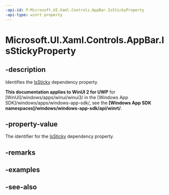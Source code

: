 ```yaml
---
-api-id: P:Microsoft.UI.Xaml.Controls.AppBar.IsStickyProperty
-api-type: winrt property
---
```


<!-- Property syntax
public Windows.UI.Xaml.DependencyProperty IsStickyProperty { get; }
-->

# Microsoft.UI.Xaml.Controls.AppBar.IsStickyProperty

## -description
Identifies the [IsSticky](appbar_issticky.md) dependency property.

**This documentation applies to WinUI 2 for UWP** for [WinUI]/windows/apps/winui/winui3/ in the [Windows App SDK]/windows/apps/windows-app-sdk/, see the **[Windows App SDK namespaces]/windows/windows-app-sdk/api/winrt/**.

## -property-value
The identifier for the [IsSticky](appbar_issticky.md) dependency property.

## -remarks

## -examples

## -see-also
